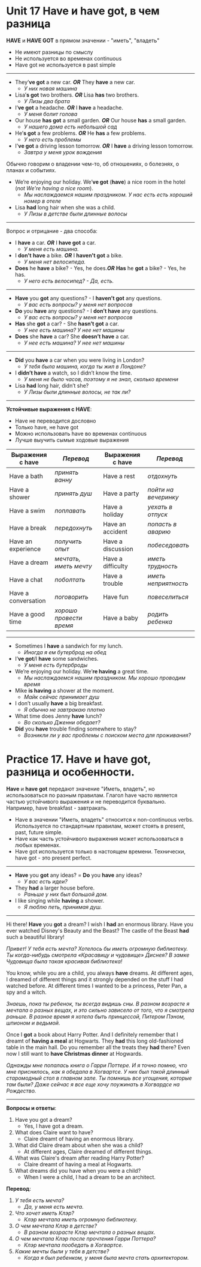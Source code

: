 # Unit 17 Have и have got, в чем разница

__HAVE__ и __HAVE GOT__ в прямом значении - "иметь", "владеть"
- Не имеют разницы по смыслу
- Не используется во временах continuous
- Have got не используется в past simple

---
- They’__ve got__ a new car. __*OR*__ They __have__ a new car.
    - *У них новая машина*
- Lisa’__s got__ two brothers. __*OR*__ Lisa __has__ two brothers.
    - *У Лизы два брата*
- I’__ve got__ a headache. __*OR*__ I __have__ a headache.
    - *У меня болит голова*
- Our house __has got__ a small garden. __*OR*__ Our house __has__ a small garden.
    - *У нашего дома есть небольшой сад*
- He’__s got__ a few problems. __*OR*__ He __has__ a few problems.
    - *У него есть проблемы*
- I'__ve got__ a driving lesson tomorrow. __*OR*__ I __have__ a driving lesson tomorrow.
    - *Завтра у меня урок вождения*

Обычно говорим о владении чем-то, об отношениях, о болезнях, о планах и событиях.
- We’re enjoying our holiday. We’__ve got__ (__have__) a nice room in the hotel (*not We're having a nice room*).
    - *Мы наслаждаемся нашим праздником. У нас есть есть хороший номер в отеле*
- Lisa __had__ long hair when she was a child.
    - *У Лизы в детстве были длинные волосы*

---
Вопрос и отрицание - два способа:
- I __have__ a car. __*OR*__ I __have got__ a car.
    - *У меня есть машина.*
- I __don't__ __have__ a bike. __*OR*__ I __haven't got__ a bike.
    - *У меня нет велосипеда.*
- __Does__ he __have__ a bike? - Yes, he does.__*OR*__ __Has__ he __got__ a bike? - Yes, he has.
    - *У него есть велосипед? - Да, есть.*

---
- __Have__ you __got__ any questions? - I __haven’t got__ any questions.
    - *У вас есть вопросы? у меня нет вопросов*
- __Do__ you __have__ any questions? - I __don’t have__ any questions.
    - *У вас есть вопросы? у меня нет вопросов*
- __Has__ she __got__ a car? - She __hasn’t got__ a car.
    - *У нее есть машина? У нее нет машины*
- __Does__ she __have__ a car? She __doesn’t have__ a car.
    - *У нее есть машина? У нее нет машины*

---
- __Did__ you __have__ a car when you were living in London?
    - *У тебя была машина, когда ты жил в Лондоне?*
- I __didn’t have__ a watch, so I didn’t know the time.
    - *У меня не было часов, поэтому я не знал, сколько времени*
- Lisa __had__ long hair, didn’t she?
    - *У Лизы были длинные волосы, не так ли?*

---
__Устойчивые выражения с HAVE__:
- Have не переводится дословно
- Только have, не have got
- Можно использовать have во временах continuous
- Лучше выучить сымые ходовые выражения

Выражения с have | *Перевод* | Выражения с have | *Перевод*
---|---|---|---
Have a bath | *принять ванну* | Have a rest | *отдохнуть*
Have a shower | *принять душ* | Have a party | *пойти на вечеринку*
Have a swim | *поплавать* | Have a holiday | *уехать в отпуск*
Have a break | *передохнуть* | Have an accident | *попасть в аварию*
Have an experience | *получить опыт* | Have a discussion | *побеседовать*
Have a dream | *мечтать, иметь мечту* | Have a difficulty | *иметь трудность*
Have a chat | *поболтать* | Have a trouble | *иметь неприятность*
Have a conversation | *поговорить* | Have fun | *повеселиться*
Have a good time | *хорошо провести время* | Have a baby | *родить ребенка*

---
- Sometimes I __have__ a sandwich for my lunch.
    - *Иногда я ем бутерброд на обед*
- I’__ve got__/I __have__ some sandwiches.
    - *У меня есть бутерброды*
- We’re enjoying our holiday. We’__re having__ a great time.
    - *Мы наслаждаемся нашим праздником. Мы хорошо проводим время*
- Mike __is having__ a shower at the moment.
    - *Майк сейчас принимает душ*
- I don’t usually __have__ a big breakfast.
    - *Я обычно не завтракаю плотно*
- What time does Jenny __have__ lunch?
    - *Во сколько Дженни обедает?*
- __Did__ you __have__ trouble finding somewhere to stay?
    - *Возникли ли у вас проблемы с поиском места для проживания?*



# Practice 17. Have и have got, разница и особенности.
__Have__ и __have got__ передают значение "Иметь, владеть", но использоваться по разным правилам. Глагол have часто является частью устойчивого выражения и не переводится буквально. Например, have breakfast - завтракать.
- Have в значении "Иметь, владеть" относится к non-continuous verbs. Используется по стандартным правилам, может стоять в present, past, future simple.
- Have как часть устойчивого выражения может использоваться в любых временах.
- Have got используется только в настоящем времени. Технически, have got - это present perfect.

---
- __Have__ you __got__ any ideas? = __Do__ you __have__ any ideas?
    - *У вас есть идеи?*
- They __had__ a larger house before.
    - *Раньше у них был большой дом.*
- I like singing while __having__ a shower.
    - *Я люблю петь, принимая душ.*

---
Hi there! __Have__ you __got__ a dream? I wish I __had__ an enormous library. Have you ever watched Disney's Beauty and the Beast? The castle of the Beast __had__ such a beautiful library!

*Привет! У тебя есть мечта? Хотелось бы иметь огромную библиотеку. Ты когда-нибудь смотрела «Красавицу и чудовище» Диснея? В замке Чудовища была такая красивая библиотека!*

You know, while you are a child, you always __have__ dreams. At different ages, I dreamed of different things and it strongly depended on the stuff I had watched before. At different times I wanted to be a princess, Peter Pan, a spy and a witch.

*Знаешь, пока ты ребенок, ты всегда видишь сны. В разном возрасте я мечтала о разных вещах, и это сильно зависело от того, что я смотрела раньше. В разное время я хотела быть принцессой, Питером Пэном, шпионом и ведьмой.*

Once I __got__ a book about Harry Potter. And I definitely remember that I dreamt of __having a meal__ at Hogwarts. They __had__ this long old-fashioned table in the main hall. Do you remember all the treats they __had__ there? Even now I still want to __have Christmas dinner__ at Hogwards.

*Однажды мне попалась книга о Гарри Поттере. И я точно помню, что мне приснилось, как я обедала в Хогвартсе. У них был такой длинный старомодный стол в главном зале. Ты помнишь все угощения, которые там были? Даже сейчас я все еще хочу поужинать в Хогвардсе на Рождество.*

---
__Вопросы и ответы__:
1. Have you got a dream?
    - Yes, I have got a dream.
2. What does Claire want to have?
    - Claire dreamt of having an enormous library.
3. What did Claire dream about when she was a child?
    - At different ages, Claire dreamed of different things.
4. What was Claire's dream after reading Harry Potter?
    - Claire dreamt of having a meal at Hogwarts.
5. What dreams did you have when you were a child?
    - When I were a child, I had a dream to be an architect.

__Перевод__:
1. *У тебя есть мечта?*
    - *Да, у меня есть мечта.*
2. *Что хочет иметь Клэр?*
    - *Клэр мечтала иметь огромную библиотеку.*
3. *О чем мечтала Клэр в детстве?*
    - *В разном возрасте Клэр мечтала о разных вещах.*
4. *О чем мечтала Клэр после прочтения Гарри Поттера?*
    - *Клэр мечтала пообедать в Хогвартсе.*
5. *Какие мечты были у тебя в детстве?*
    - *Когда я был ребенком, у меня была мечта стать архитектором.*